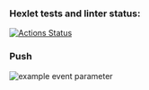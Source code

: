 ### Hexlet tests and linter status:
[![Actions Status](https://github.com/Cabyca/devops-for-programmers-project-74/actions/workflows/hexlet-check.yml/badge.svg)](https://github.com/Cabyca/devops-for-programmers-project-74/actions)

### Push
![example event parameter](https://github.com/Cabyca/devops-for-programmers-project-74/actions/workflows/push.yml/badge.svg?event=push)
